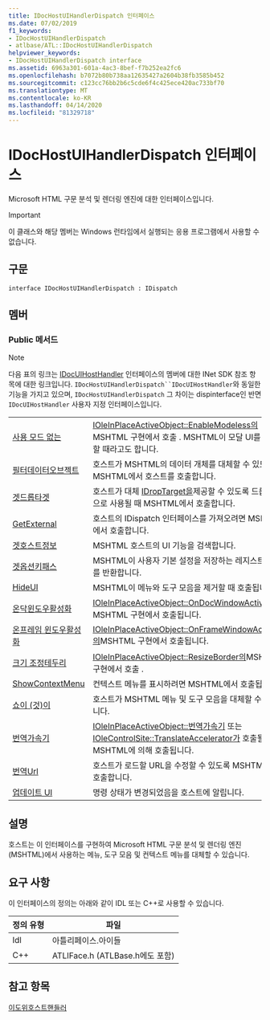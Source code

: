 ```yaml
---
title: IDocHostUIHandlerDispatch 인터페이스
ms.date: 07/02/2019
f1_keywords:
- IDocHostUIHandlerDispatch
- atlbase/ATL::IDocHostUIHandlerDispatch
helpviewer_keywords:
- IDocHostUIHandlerDispatch interface
ms.assetid: 6963a301-601a-4ac3-8bef-f7b252ea2fc6
ms.openlocfilehash: b7072b80b738aa12635427a2604b38fb3585b452
ms.sourcegitcommit: c123cc76bb2b6c5cde6f4c425ece420ac733bf70
ms.translationtype: MT
ms.contentlocale: ko-KR
ms.lasthandoff: 04/14/2020
ms.locfileid: "81329718"
---
```

# <a name="idochostuihandlerdispatch-interface"></a>IDocHostUIHandlerDispatch 인터페이스

Microsoft HTML 구문 분석 및 렌더링 엔진에 대한 인터페이스입니다.

> [!IMPORTANT]
> 이 클래스와 해당 멤버는 Windows 런타임에서 실행되는 응용 프로그램에서 사용할 수 없습니다.

## <a name="syntax"></a>구문

```
interface IDocHostUIHandlerDispatch : IDispatch
```

## <a name="members"></a>멤버

### <a name="public-methods"></a>Public 메서드

> [!NOTE]
> 다음 표의 링크는 [IDocUIHostHandler](/previous-versions/windows/internet-explorer/ie-developer/platform-apis/aa753260\(v=vs.85\)) 인터페이스의 멤버에 대한 INet SDK 참조 항목에 대한 링크입니다. `IDocHostUIHandlerDispatch``IDocUIHostHandler`와 동일한 기능을 가지고 있으며, `IDocHostUIHandlerDispatch` 그 차이는 dispinterface인 반면 `IDocUIHostHandler` 사용자 지정 인터페이스입니다.

|||
|-|-|
|[사용 모드 없는](/previous-versions/windows/internet-explorer/ie-developer/platform-apis/aa753253\(v=vs.85\))|[IOleInPlaceActiveObject::EnableModeless의](/windows/win32/api/oleidl/nf-oleidl-ioleinplaceactiveobject-enablemodeless)MSHTML 구현에서 호출 . MSHTML이 모달 UI를 표시할 때라고도 합니다.|
|[필터데이터오브젝트](/previous-versions/windows/internet-explorer/ie-developer/platform-apis/aa753254\(v=vs.85\))|호스트가 MSHTML의 데이터 개체를 대체할 수 있도록 MSHTML에서 호스트를 호출합니다.|
|[겟드롭타겟](/previous-versions/windows/internet-explorer/ie-developer/platform-apis/aa753255\(v=vs.85\))|호스트가 대체 [IDropTarget을](/windows/win32/api/oleidl/nn-oleidl-idroptarget)제공할 수 있도록 드롭 대상으로 사용될 때 MSHTML에서 호출합니다.|
|[GetExternal](/previous-versions/windows/internet-explorer/ie-developer/platform-apis/aa753256\(v=vs.85\))|호스트의 IDispatch 인터페이스를 가져오려면 MSHTML에서 호출합니다.|
|[겟호스트정보](/previous-versions/windows/internet-explorer/ie-developer/platform-apis/aa753257\(v=vs.85\))|MSHTML 호스트의 UI 기능을 검색합니다.|
|[겟옵션키패스](/previous-versions/windows/internet-explorer/ie-developer/platform-apis/aa753258\(v=vs.85\))|MSHTML이 사용자 기본 설정을 저장하는 레지스트리 키를 반환합니다.|
|[HideUI](/previous-versions/windows/internet-explorer/ie-developer/platform-apis/aa753259\(v=vs.85\))|MSHTML이 메뉴와 도구 모음을 제거할 때 호출됩니다.|
|[온닥윈도우활성화](/previous-versions/windows/internet-explorer/ie-developer/platform-apis/aa753261\(v=vs.85\))|[IOleInPlaceActiveObject::OnDocWindowActivate의](/windows/win32/api/oleidl/nf-oleidl-ioleinplaceactiveobject-ondocwindowactivate)MSHTML 구현에서 호출됩니다.|
|[온프레임 윈도우활성화](/previous-versions/windows/internet-explorer/ie-developer/platform-apis/aa753262\(v=vs.85\))|[IOleInPlaceActiveObject::OnFrameWindowActivate의](/windows/win32/api/oleidl/nf-oleidl-ioleinplaceactiveobject-onframewindowactivate)MSHTML 구현에서 호출됩니다.|
|[크기 조정테두리](/previous-versions/windows/internet-explorer/ie-developer/platform-apis/aa753263\(v=vs.85\))|[IOleInPlaceActiveObject::ResizeBorder의](/windows/win32/api/oleidl/nf-oleidl-ioleinplaceactiveobject-resizeborder)MSHTML 구현에서 호출 .|
|[ShowContextMenu](/previous-versions/windows/internet-explorer/ie-developer/platform-apis/aa753264\(v=vs.85\))|컨텍스트 메뉴를 표시하려면 MSHTML에서 호출됩니다.|
|[쇼이 (것)이](/previous-versions/windows/internet-explorer/ie-developer/platform-apis/aa753265\(v=vs.85\))|호스트가 MSHTML 메뉴 및 도구 모음을 대체할 수 있습니다.|
|[번역가속기](/previous-versions/windows/internet-explorer/ie-developer/platform-apis/aa753266\(v=vs.85\))|[IOleInPlaceActiveObject::번역가속기](/windows/win32/api/oleidl/nf-oleidl-ioleinplaceactiveobject-translateaccelerator) 또는 [IOleControlSite::TranslateAccelerator가](/windows/win32/api/ocidl/nf-ocidl-iolecontrolsite-translateaccelerator) 호출될 때 MSHTML에 의해 호출됩니다.|
|[번역Url](/previous-versions/windows/internet-explorer/ie-developer/platform-apis/aa753267\(v=vs.85\))|호스트가 로드할 URL을 수정할 수 있도록 MSHTML에서 호출합니다.|
|[업데이트 UI](/previous-versions/windows/internet-explorer/ie-developer/platform-apis/aa753268\(v=vs.85\))|명령 상태가 변경되었음을 호스트에 알립니다.|

## <a name="remarks"></a>설명

호스트는 이 인터페이스를 구현하여 Microsoft HTML 구문 분석 및 렌더링 엔진(MSHTML)에서 사용하는 메뉴, 도구 모음 및 컨텍스트 메뉴를 대체할 수 있습니다.

## <a name="requirements"></a>요구 사항

이 인터페이스의 정의는 아래와 같이 IDL 또는 C++로 사용할 수 있습니다.

|정의 유형|파일|
|---------------------|----------|
|Idl|아틀리페이스.아이들|
|C++|ATLIFace.h (ATLBase.h에도 포함)|

## <a name="see-also"></a>참고 항목

[이도위호스트핸들러](/previous-versions/windows/internet-explorer/ie-developer/platform-apis/aa753260\(v=vs.85\))
